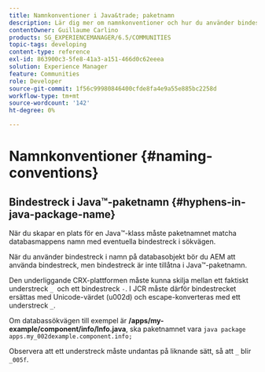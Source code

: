 ```yaml
---
title: Namnkonventioner i Java&trade; paketnamn
description: Lär dig mer om namnkonventioner och hur du använder bindestreck i Java&trade;-paketnamnet.
contentOwner: Guillaume Carlino
products: SG_EXPERIENCEMANAGER/6.5/COMMUNITIES
topic-tags: developing
content-type: reference
exl-id: 863900c3-5fe8-41a3-a151-466d0c62eeea
solution: Experience Manager
feature: Communities
role: Developer
source-git-commit: 1f56c99980846400cfde8fa4e9a55e885bc2258d
workflow-type: tm+mt
source-wordcount: '142'
ht-degree: 0%

---
```


# Namnkonventioner {#naming-conventions}

## Bindestreck i Java™-paketnamn {#hyphens-in-java-package-name}

När du skapar en plats för en Java™-klass måste paketnamnet matcha databasmappens namn med eventuella bindestreck i sökvägen.

När du använder bindestreck i namn på databasobjekt bör du AEM att använda bindestreck, men bindestreck är inte tillåtna i Java™-paketnamn.

Den underliggande CRX-plattformen måste kunna skilja mellan ett faktiskt understreck `_ `och ett bindestreck `-`. I JCR måste därför bindestrecket ersättas med Unicode-värdet (u002d) och escape-konverteras med ett understreck `_`.

Om databassökvägen till exempel är **/apps/my-example/component/info/Info.java**, ska paketnamnet vara `java package apps.my_002dexample.component.info;`

Observera att ett understreck måste undantas på liknande sätt, så att `_` blir `_005f`.
